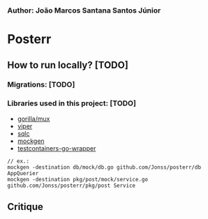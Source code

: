 ### Author: João Marcos Santana Santos Júnior

# Posterr

## How to run locally? [TODO]

### Migrations: [TODO]

### Libraries used in this project: [TODO]

- [gorilla/mux](https://github.com/gorilla/mux)
- [viper](https://github.com/spf13/viper)
- [sqlc](https://github.com/kyleconroy/sqlc)
- [mockgen](https://github.com/golang/mock)
- [testcontainers-go-wrapper](http://github.com/jonss/testcontainers-go-wrapper)

```
// ex.:
mockgen -destination db/mock/db.go github.com/Jonss/posterr/db AppQuerier
mockgen -destination pkg/post/mock/service.go github.com/Jonss/posterr/pkg/post Service
```

## Critique

